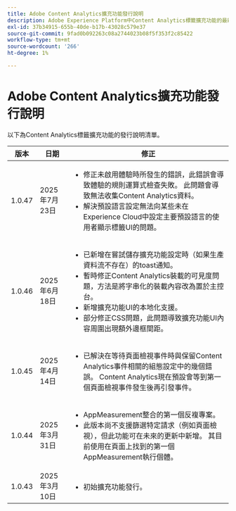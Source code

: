 ```yaml
---
title: Adobe Content Analytics擴充功能發行說明
description: Adobe Experience Platform中Content Analytics標籤擴充功能的最新發行說明。
exl-id: 37b34915-655b-40de-b17b-43028c579e37
source-git-commit: 9fad0b092263c08a2744023b08f5f353f2c85422
workflow-type: tm+mt
source-wordcount: '266'
ht-degree: 1%

---
```


# Adobe Content Analytics擴充功能發行說明

以下為Content Analytics標籤擴充功能的發行說明清單。

| 版本 | 日期 | 修正 |
|---|---|---|
| 1.0.47 | 2025年7月23日 | <ul><li>修正未啟用體驗時所發生的錯誤，此錯誤會導致體驗的規則運算式檢查失敗。 此問題會導致無法收集Content Analytics資料。</li><li>解決預設語言設定無法向某些未在Experience Cloud中設定主要預設語言的使用者顯示標籤UI的問題。</li></ul> |
| 1.0.46 | 2025年6月18日 | <ul><li>已新增在嘗試儲存擴充功能設定時（如果生產資料流不存在）的toast通知。</li><li>暫時修正Content Analytics裝載的可見度問題，方法是將字串化的裝載內容改為置於主控台。</li><li>新增擴充功能UI的本地化支援。</li><li>部分修正CSS問題，此問題導致擴充功能UI內容周圍出現額外邊框間距。</li></ul> |
| 1.0.45 | 2025年4月14日 | <ul><li>已解決在等待頁面檢視事件時與保留Content Analytics事件相關的組態設定中的幾個錯誤。 Content Analytics現在預設會等到第一個頁面檢視事件發生後再引發事件。</li></ul> |
| 1.0.44 | 2025年3月31日 | <ul><li>AppMeasurement整合的第一個反複專案。</li><li>此版本尚不支援篩選特定請求（例如頁面檢視），但此功能可在未來的更新中新增。 其目前使用在頁面上找到的第一個AppMeasurement執行個體。</li></ul> |
| 1.0.43 | 2025年3月10日 | <ul><li>初始擴充功能發行。</li></ul> |
